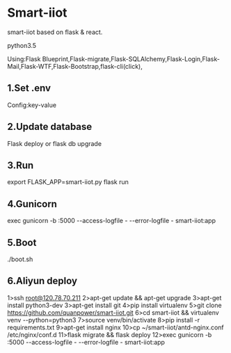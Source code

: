 Smart-iiot
======
smart-iiot based on flask & react.

python3.5

Using:Flask Blueprint,Flask-migrate,Flask-SQLAlchemy,Flask-Login,Flask-Mail,Flask-WTF,Flask-Bootstrap,flask-cli(click),


1.Set .env
--------------------------------------------

Config:key-value

2.Update database
--------------------------------------------

Flask deploy 
or
flask db upgrade

3.Run
--------------------------------------------

export FLASK_APP=smart-iiot.py
flask run

4.Gunicorn
--------------------------------------------

exec gunicorn -b :5000 --access-logfile - --error-logfile - smart-iiot:app

5.Boot
--------------------------------------------

./boot.sh


6.Aliyun deploy
---------------------

1>ssh root@120.78.70.211
2>apt-get update && apt-get upgrade
3>apt-get install python3-dev
3>apt-get install git
4>pip install virtualenv
5>git clone https://github.com/quanpower/smart-iiot.git
6>cd smart-iiot && virtualenv venv --python=python3
7>source venv/bin/activate
8>pip install -r requirements.txt
9>apt-get install nginx
10>cp ~/smart-iiot/antd-nginx.conf /etc/nginx/conf.d
11>flask migrate && flask deploy
12>exec gunicorn -b :5000 --access-logfile - --error-logfile - smart-iiot:app
